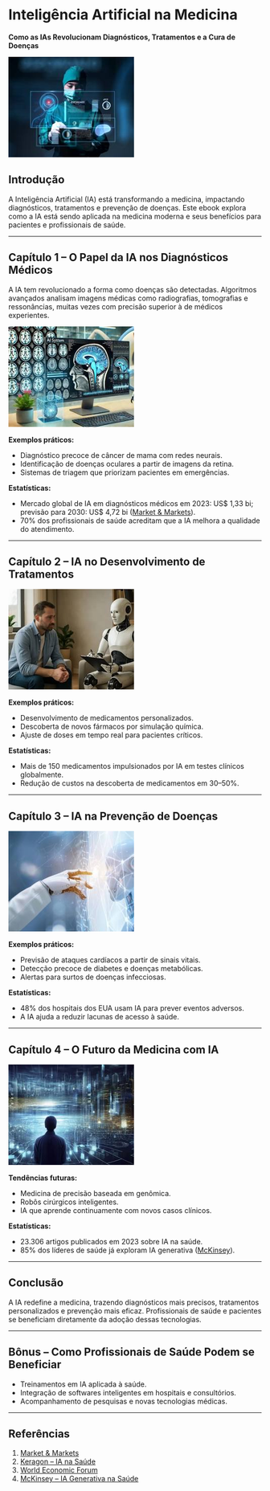 # Inteligência Artificial na Medicina
**Como as IAs Revolucionam Diagnósticos, Tratamentos e a Cura de Doenças**

![IA na Medicina](ebook_1.jpg)

## Introdução
A Inteligência Artificial (IA) está transformando a medicina, impactando diagnósticos, tratamentos e prevenção de doenças. Este ebook explora como a IA está sendo aplicada na medicina moderna e seus benefícios para pacientes e profissionais de saúde.

---

## Capítulo 1 – O Papel da IA nos Diagnósticos Médicos
A IA tem revolucionado a forma como doenças são detectadas. Algoritmos avançados analisam imagens médicas como radiografias, tomografias e ressonâncias, muitas vezes com precisão superior à de médicos experientes.

![Diagnósticos com IA](ebook_2.jpg)

**Exemplos práticos:**
- Diagnóstico precoce de câncer de mama com redes neurais.
- Identificação de doenças oculares a partir de imagens da retina.
- Sistemas de triagem que priorizam pacientes em emergências.

**Estatísticas:**
- Mercado global de IA em diagnósticos médicos em 2023: US$ 1,33 bi; previsão para 2030: US$ 4,72 bi ([Market & Markets](https://www.marketsandmarkets.com/Market-Reports/artificial-intelligence-medical-diagnostics-market-22519734.html)).
- 70% dos profissionais de saúde acreditam que a IA melhora a qualidade do atendimento.

---

## Capítulo 2 – IA no Desenvolvimento de Tratamentos
![IA em Tratamentos](ebook_3.jpg)

**Exemplos práticos:**
- Desenvolvimento de medicamentos personalizados.
- Descoberta de novos fármacos por simulação química.
- Ajuste de doses em tempo real para pacientes críticos.

**Estatísticas:**
- Mais de 150 medicamentos impulsionados por IA em testes clínicos globalmente.
- Redução de custos na descoberta de medicamentos em 30–50%.

---

## Capítulo 3 – IA na Prevenção de Doenças
![IA na Prevenção](ebook_4.jpg)

**Exemplos práticos:**
- Previsão de ataques cardíacos a partir de sinais vitais.
- Detecção precoce de diabetes e doenças metabólicas.
- Alertas para surtos de doenças infecciosas.

**Estatísticas:**
- 48% dos hospitais dos EUA usam IA para prever eventos adversos.
- A IA ajuda a reduzir lacunas de acesso à saúde.

---

## Capítulo 4 – O Futuro da Medicina com IA
![Futuro da Medicina com IA](ebook_5.jpg)

**Tendências futuras:**
- Medicina de precisão baseada em genômica.
- Robôs cirúrgicos inteligentes.
- IA que aprende continuamente com novos casos clínicos.

**Estatísticas:**
- 23.306 artigos publicados em 2023 sobre IA na saúde.
- 85% dos líderes de saúde já exploram IA generativa ([McKinsey](https://www.mckinsey.com/industries/healthcare/our-insights/generative-ai-in-healthcare-current-trends-and-future-outlook)).

---

## Conclusão
A IA redefine a medicina, trazendo diagnósticos mais precisos, tratamentos personalizados e prevenção mais eficaz. Profissionais de saúde e pacientes se beneficiam diretamente da adoção dessas tecnologias.

---

## Bônus – Como Profissionais de Saúde Podem se Beneficiar
- Treinamentos em IA aplicada à saúde.
- Integração de softwares inteligentes em hospitais e consultórios.
- Acompanhamento de pesquisas e novas tecnologias médicas.

---

## Referências
1. [Market & Markets](https://www.marketsandmarkets.com/Market-Reports/artificial-intelligence-medical-diagnostics-market-22519734.html)
2. [Keragon – IA na Saúde](https://www.keragon.com/blog/ai-in-healthcare-statistics)
3. [World Economic Forum](https://www.weforum.org/stories/2025/08/ai-transforming-global-health)
4. [McKinsey – IA Generativa na Saúde](https://www.mckinsey.com/industries/healthcare/our-insights/generative-ai-in-healthcare-current-trends-and-future-outlook)
